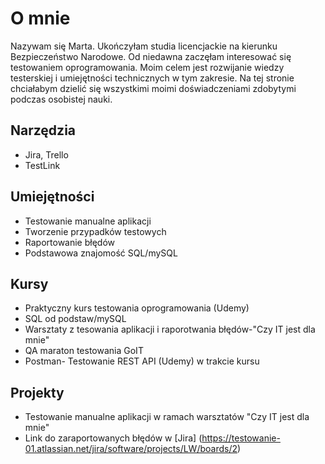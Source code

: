 # O mnie
Nazywam się Marta. Ukończyłam studia licencjackie na kierunku Bezpieczeństwo Narodowe. Od niedawna zaczęłam interesować się testowaniem oprogramowania. Moim celem jest rozwijanie wiedzy testerskiej i umiejętności technicznych w tym zakresie. Na tej stronie chciałabym dzielić się wszystkimi moimi doświadczeniami zdobytymi podczas osobistej nauki.
## Narzędzia
* Jira, Trello
* TestLink
## Umiejętności
* Testowanie manualne aplikacji
* Tworzenie przypadków testowych
* Raportowanie błędów
* Podstawowa znajomość SQL/mySQL
## Kursy
* Praktyczny kurs testowania oprogramowania (Udemy)
* SQL od podstaw/mySQL
* Warsztaty z tesowania aplikacji i raporotwania błędów-"Czy IT jest dla mnie"
* QA maraton testowania GoIT
* Postman- Testowanie REST API (Udemy) w trakcie kursu
## Projekty
* Testowanie manualne aplikacji w ramach warsztatów "Czy IT jest dla mnie"
 * Link do zaraportowanych błędów w [Jira] (https://testowanie-01.atlassian.net/jira/software/projects/LW/boards/2)
